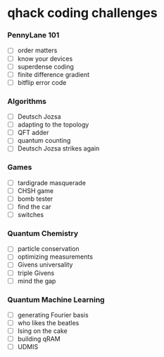 # qhack coding challenges

### PennyLane 101
- [ ] order matters
- [ ] know your devices
- [ ] superdense coding
- [ ] finite difference gradient
- [ ] bitflip error code

### Algorithms
- [ ] Deutsch Jozsa
- [ ] adapting to the topology
- [ ] QFT adder
- [ ] quantum counting
- [ ] Deutsch Jozsa strikes again

### Games
- [ ] tardigrade masquerade
- [ ] CHSH game
- [ ] bomb tester
- [ ] find the car
- [ ] switches 

### Quantum Chemistry
- [ ] particle conservation
- [ ] optimizing measurements
- [ ] Givens universality
- [ ] triple Givens
- [ ] mind the gap

### Quantum Machine Learning
- [ ] generating Fourier basis
- [ ] who likes the beatles
- [ ] Ising on the cake
- [ ] building qRAM
- [ ] UDMIS
